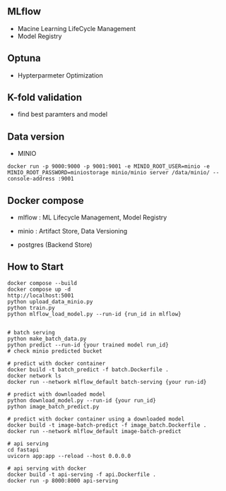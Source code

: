 ## MLflow

- Macine Learning LifeCycle Management
- Model Registry

## Optuna

- Hypterparmeter Optimization

## K-fold validation

- find best paramters and model

## Data version

- MINIO

```
docker run -p 9000:9000 -p 9001:9001 -e MINIO_ROOT_USER=minio -e MINIO_ROOT_PASSWORD=miniostorage minio/minio server /data/minio/ --console-address :9001
```

## Docker compose

- mlflow : ML Lifecycle Management, Model Registry

- minio : Artifact Store, Data Versioning

- postgres (Backend Store)

## How to Start

```
docker compose --build
docker compose up -d
http://localhost:5001
python upload_data_minio.py
python train.py
python mlflow_load_model.py --run-id {run_id in mlflow}


# batch serving
python make_batch_data.py
python predict --run-id {your trained model run_id}
# check minio predicted bucket

# predict with docker container
docker build -t batch_predict -f batch.Dockerfile .
docker network ls
docker run --network mlflow_default batch-serving {your run-id}

# predict with downloaded model
python download_model.py --run-id {your run_id}
python image_batch_predict.py

# predict with docker container using a downloaded model
docker build -t image-batch-predict -f image_batch.Dockerfile .
docker run --network mlflow_default image-batch-predict

# api serving
cd fastapi
uvicorn app:app --reload --host 0.0.0.0

# api serving with docker
docker build -t api-serving -f api.Dockerfile .
docker run -p 8000:8000 api-serving
```
